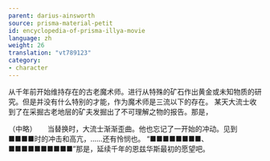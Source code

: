 ```yaml
---
parent: darius-ainsworth
source: prisma-material-petit
id: encyclopedia-of-prisma-illya-movie
language: zh
weight: 26
translation: "vt789123"
category:
- character
---
```


从千年前开始维持存在的古老魔术师。进行从特殊的矿石作出黄金或未知物质的研究。但是并没有什么特别的才能，作为魔术师是三流以下的存在。
某天大流士收到了在采掘古老地层的矿夫发掘出了不可理解之物的报告。那是，

（中略）
　
当替换时，大流士渐渐歪曲。他也忘记了一开始的冲动。见到■■■■时的冲击和高亢，……还有怜悯也。
“■■■■■■■■、■■■■■■■■■■”那是，延续千年的恩兹华斯最初的愿望吧。

